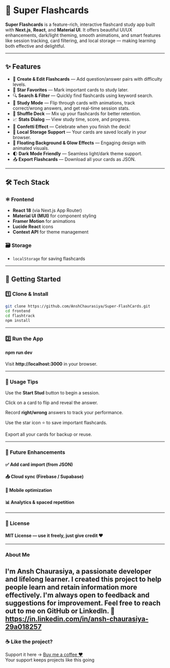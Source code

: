 # 🧠 Super Flashcards

**Super Flashcards** is a feature-rich, interactive flashcard study app built with **Next.js**, **React**, and **Material UI**. It offers beautiful UI/UX enhancements, dark/light theming, smooth animations, and smart features like session tracking, card filtering, and local storage — making learning both effective and delightful.

---

## ✨ Features

- 📝 **Create & Edit Flashcards** — Add question/answer pairs with difficulty levels.
- 🌟 **Star Favorites** — Mark important cards to study later.
- 🔍 **Search & Filter** — Quickly find flashcards using keyword search.
- 🔁 **Study Mode** — Flip through cards with animations, track correct/wrong answers, and get real-time session stats.
- 🔀 **Shuffle Deck** — Mix up your flashcards for better retention.
- 📈 **Stats Dialog** — View study time, score, and progress.
- 🌈 **Confetti Effect** — Celebrate when you finish the deck!
- 💾 **Local Storage Support** — Your cards are saved locally in your browser.
- 🎨 **Floating Background & Glow Effects** — Engaging design with animated visuals.
- 🌓 **Dark Mode Friendly** — Seamless light/dark theme support.
- 📤 **Export Flashcards** — Download all your cards as JSON.

---

## 🛠️ Tech Stack

### ⚛️ Frontend

- **React 18** (via Next.js App Router)
- **Material UI (MUI)** for component styling
- **Framer Motion** for animations
- **Lucide React** icons
- **Context API** for theme management

### 🗃️ Storage

- `localStorage` for saving flashcards

---

## 🚀 Getting Started

### 1️⃣ Clone & Install

```bash
git clone https://github.com/AnshChaurasiya/Super-FlashCards.git
cd frontend
cd flashtrack
npm install
```

---

### 2️⃣ Run the App

#### npm run dev
Visit **http://localhost:3000** in your browser.

---

### 🎯 Usage Tips
Use the **Start Stud** button to begin a session.

Click on a card to flip and reveal the answer.

Record **right/wrong** answers to track your performance.

Use the star icon ⭐ to save important flashcards.

Export all your cards for backup or reuse.

---

### 🔮 Future Enhancements

#### ✅ Add card import (from JSON)

#### 📤 Cloud sync (Firebase / Supabase)

#### 📱 Mobile optimization

#### 📊 Analytics & spaced repetition

---

### 📜 License
#### MIT License — use it freely, just give credit ❤️

---

### About Me
I'm Ansh Chaurasiya, a passionate developer and lifelong learner. I created this project
to help people learn and retain information more effectively. I'm always open to feedback
and suggestions for improvement. Feel free to reach out to me on GitHub or LinkedIn. 🤝
**https://in.linkedin.com/in/ansh-chaurasiya-29a018257**
---

### ☕ Like the project?  
Support it here → [Buy me a coffee ❤️](https://buymeacoffee.com/anshcode)  
Your support keeps projects like this going
